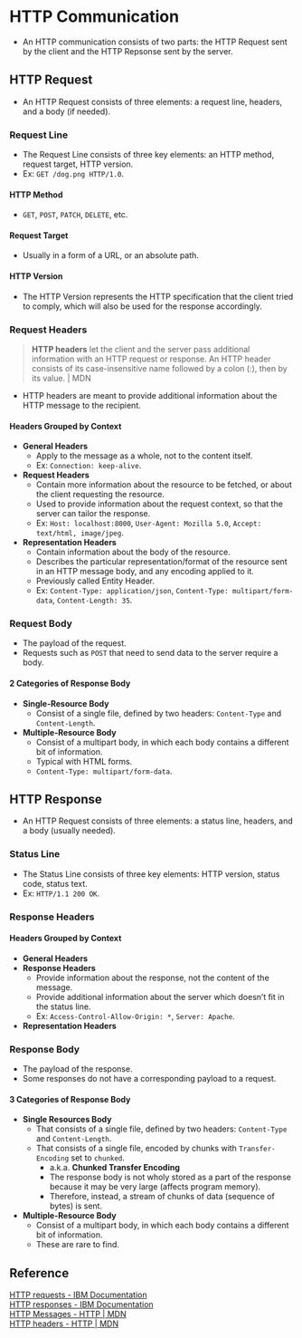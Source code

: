 # HTTP Communication
- An HTTP communication consists of two parts: the HTTP Request sent by the client and the HTTP Repsonse sent by the server.

## HTTP Request
- An HTTP Request consists of three elements: a request line, headers, and a body (if needed).
### Request Line
- The Request Line consists of three key elements: an HTTP method, request target, HTTP version.
- Ex: `GET /dog.png HTTP/1.0`.
#### HTTP Method
- `GET`, `POST`, `PATCH`, `DELETE`, etc.
#### Request Target
- Usually in a form of a URL, or an absolute path.
#### HTTP Version
- The HTTP Version represents the HTTP specification that the client tried to comply, which will also be used for the response accordingly.
### Request Headers
> **HTTP headers** let the client and the server pass additional information with an HTTP request or response. An HTTP header consists of its case-insensitive name followed by a colon (:), then by its value. | MDN
- HTTP headers are meant to provide additional information about the HTTP message to the recipient.
#### Headers Grouped by Context
- **General Headers**
  - Apply to the message as a whole, not to the content itself.
  - Ex: `Connection: keep-alive`.
- **Request Headers**
  - Contain more information about the resource to be fetched, or about the client requesting the resource.
  - Used to provide information about the request context, so that the server can tailor the response.
  - Ex: `Host: localhost:8000`, `User-Agent: Mozilla 5.0`, `Accept: text/html, image/jpeg`.
- **Representation Headers**
  - Contain information about the body of the resource.
  - Describes the particular representation/format of the resource sent in an HTTP message body, and any encoding applied to it.
  - Previously called Entity Header.
  - Ex: `Content-Type: application/json`, `Content-Type: multipart/form-data`, `Content-Length: 35`.
### Request Body
- The payload of the request.
- Requests such as `POST` that need to send data to the server require a body.
#### 2 Categories of Response Body
- **Single-Resource Body**
  - Consist of a single file, defined by two headers: `Content-Type` and `Content-Length`.
- **Multiple-Resource Body**
  - Consist of a multipart body, in which each body contains a different bit of information.
  - Typical with HTML forms.
  - `Content-Type: multipart/form-data`.

## HTTP Response
- An HTTP Request consists of three elements: a status line, headers, and a body (usually needed).
### Status Line
- The Status Line consists of three key elements: HTTP version, status code, status text.
- Ex: `HTTP/1.1 200 OK`.
### Response Headers
#### Headers Grouped by Context
- **General Headers**
- **Response Headers**
  - Provide information about the response, not the content of the message.
  - Provide additional information about the server which doesn’t fit in the status line.
  - Ex: `Access-Control-Allow-Origin: *`, `Server: Apache`.
- **Representation Headers**
### Response Body
- The payload of the response.
- Some responses do not have a corresponding payload to a request.
#### 3 Categories of Response Body
- **Single Resources Body**
  - That consists of a single file, defined by two headers: `Content-Type` and `Content-Length`.
  - That consists of a single file, encoded by chunks with `Transfer-Encoding` set to `chunked`.
    - a.k.a. **Chunked Transfer Encoding**
    - The response body is not wholy stored as a part of the response because it may be very large (affects program memory).
    - Therefore, instead, a stream of chunks of data (sequence of bytes) is sent.
- **Multiple-Resource Body**
  - Consist of a multipart body, in which each body contains a different bit of information.
  - These are rare to find.

## Reference
[HTTP requests - IBM Documentation](https://www.ibm.com/docs/en/cics-ts/5.3?topic=protocol-http-requests)  
[HTTP responses - IBM Documentation](https://www.ibm.com/docs/en/cics-ts/5.3?topic=protocol-http-responses)  
[HTTP Messages - HTTP | MDN](https://developer.mozilla.org/en-US/docs/Web/HTTP/Messages)  
[HTTP headers - HTTP | MDN](https://developer.mozilla.org/en-US/docs/Web/HTTP/Headers)  
